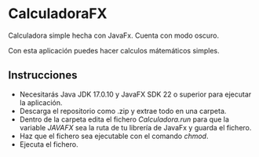 # CalculadoraFX
Calculadora simple hecha con JavaFx. Cuenta con modo oscuro.

Con esta aplicación puedes hacer calculos mátemáticos simples.

## Instrucciones
* Necesitarás Java JDK 17.0.10 y JavaFX SDK 22 o superior para ejecutar la aplicación.
* Descarga el repositorio como .zip y extrae todo en una carpeta.
* Dentro de la carpeta edita el fichero *Calculadora.run* para que la variable *JAVAFX* sea la ruta de tu librería de JavaFx y guarda el fichero.
* Haz que el fichero sea ejecutable con el comando *chmod*.
* Ejecuta el fichero.
